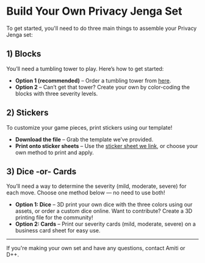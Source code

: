 # Build Your Own Privacy Jenga Set

To get started, you'll need to do three main things to assemble your Privacy Jenga set:

## 1) Blocks
You’ll need a tumbling tower to play. Here’s how to get started:

- **Option 1 (recommended)** – Order a tumbling tower from [here](https://www.amazon.com/gp/product/B0CQR7M3JH/ref=ppx_yo_dt_b_search_asin_image).
- **Option 2** – Can’t get that tower? Create your own by color-coding the blocks with three severity levels.

## 2) Stickers
To customize your game pieces, print stickers using our template!

- **Download the file** – Grab the template we’ve provided.
- **Print onto sticker sheets** – Use the [sticker sheet we link](#), or choose your own method to print and apply.

## 3) Dice -or- Cards
You’ll need a way to determine the severity (mild, moderate, severe) for each move. Choose one method below — no need to use both!

- **Option 1: Dice** – 3D print your own dice with the three colors using our assets, or order a custom dice online. Want to contribute? Create a 3D printing file for the community!
- **Option 2: Cards** – Print our severity cards (mild, moderate, severe) on a business card sheet for easy use.

---

If you're making your own set and have any questions, contact Amiti or D++.
